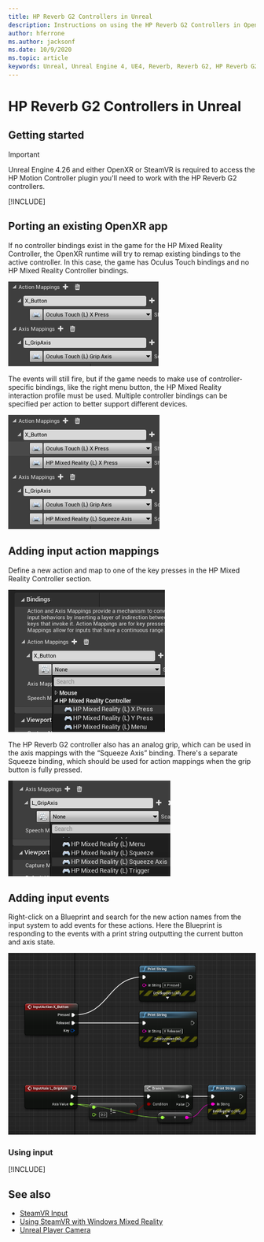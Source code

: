 ```yaml
---
title: HP Reverb G2 Controllers in Unreal 
description: Instructions on using the HP Reverb G2 Controllers in OpenXR and SteamVR
author: hferrone
ms.author: jacksonf
ms.date: 10/9/2020
ms.topic: article
keywords: Unreal, Unreal Engine 4, UE4, Reverb, Reverb G2, HP Reverb G2, mixed reality, development, motion controllers, user input, features, new project, emulator, documentation, guides, features, holograms, game development, mixed reality headset, windows mixed reality headset, virtual reality headset
---
```


# HP Reverb G2 Controllers in Unreal 

## Getting started

> [!IMPORTANT]
> Unreal Engine 4.26 and either OpenXR or SteamVR is required to access the HP Motion Controller plugin you'll need to work with the HP Reverb G2 controllers.

[!INCLUDE[](includes/tabs-g2-controllers-in-unreal.md)]

## Porting an existing OpenXR app 

If no controller bindings exist in the game for the HP Mixed Reality Controller, the OpenXR runtime will try to remap existing bindings to the active controller.  In this case, the game has Oculus Touch bindings and no HP Mixed Reality Controller bindings.

![Remapping existing bindings when no controller bindings exist](images/reverb-g2-img-04.png)

The events will still fire, but if the game needs to make use of controller-specific bindings, like the right menu button, the HP Mixed Reality interaction profile must be used.  Multiple controller bindings can be specified per action to better support different devices.
   
![Using multiple controller bindings](images/reverb-g2-img-05.png)

## Adding input action mappings 

Define a new action and map to one of the key presses in the HP Mixed Reality Controller section.

![Defining new actions and mappings](images/reverb-g2-img-02.png)

The HP Reverb G2 controller also has an analog grip, which can be used in the axis mappings with the “Squeeze Axis” binding.  There's a separate Squeeze binding, which should be used for action mappings when the grip button is fully pressed. 

![Using the Squeeze axis bindings](images/reverb-g2-img-03.png)

## Adding input events

Right-click on a Blueprint and search for the new action names from the input system to add events for these actions.  Here the Blueprint is responding to the events with a print string outputting the current button and axis state.

![Blueprint responding to events and outputting current button and axis state](images/reverb-g2-img-06.png)

### Using input 

[!INCLUDE[](includes/tabs-g2-controller-mapping-in-unreal.md)]

## See also
* [SteamVR Input](https://docs.unrealengine.com/Platforms/VR/SteamVR/HowTo/SteamVRInput/index.html)
* [Using SteamVR with Windows Mixed Reality](https://docs.microsoft.com/windows/mixed-reality/enthusiast-guide/using-steamvr-with-windows-mixed-reality)
* [Unreal Player Camera](https://docs.unrealengine.com/Programming/Tutorials/PlayerCamera/3/index.html)